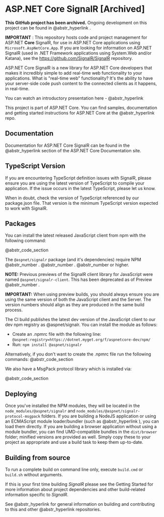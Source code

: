 # ASP.NET Core SignalR [Archived]

**This GitHub project has been archived.** Ongoing development on this project can be found in @abstr_hyperlink .

**IMPORTANT** : This repository hosts code and project management for ASP.NET **Core** SignalR, for use in ASP.NET Core applications using `Microsoft.AspNetCore.App`. If you are looking for information on ASP.NET SignalR (used in .NET Framework applications using System.Web and/or Katana), see the https://github.com/SignalR/SignalR repository.

ASP.NET Core SignalR is a new library for ASP.NET Core developers that makes it incredibly simple to add real-time web functionality to your applications. What is "real-time web" functionality? It's the ability to have your server-side code push content to the connected clients as it happens, in real-time.

You can watch an introductory presentation here - @abstr_hyperlink 

This project is part of ASP.NET Core. You can find samples, documentation and getting started instructions for ASP.NET Core at the @abstr_hyperlink repo.

## Documentation

Documentation for ASP.NET Core SignalR can be found in the @abstr_hyperlink section of the ASP.NET Core Documentation site.

## TypeScript Version

If you are encountering TypeScript definition issues with SignalR, please ensure you are using the latest version of TypeScript to compile your application. If the issue occurs in the latest TypeScript, please let us know.

When in doubt, check the version of TypeScript referenced by our package.json file. That version is the minimum TypeScript version expected to work with SignalR.

## Packages

You can install the latest released JavaScript client from npm with the following command:

@abstr_code_section 

The `@aspnet/signalr` package (and it's dependencies) require NPM @abstr_number . @abstr_number . @abstr_number or higher.

**NOTE:** Previous previews of the SignalR client library for JavaScript were named `@aspnet/signalr-client`. This has been deprecated as of Preview @abstr_number .

**IMPORTANT:** When using preview builds, you should always ensure you are using the same version of both the JavaScript client and the Server. The version numbers should align as they are produced in the same build process.

The CI build publishes the latest dev version of the JavaScript client to our dev npm registry as @aspnet/signalr. You can install the module as follows:

  * Create an .npmrc file with the following line: `@aspnet:registry=https://dotnet.myget.org/f/aspnetcore-dev/npm/`
  * Run: `npm install @aspnet/signalr`



Alternatively, if you don't want to create the .npmrc file run the following commands: @abstr_code_section 

We also have a MsgPack protocol library which is installed via:

@abstr_code_section 

## Deploying

Once you've installed the NPM modules, they will be located in the `node_modules/@aspnet/signalr` and `node_modules/@aspnet/signalr-protocol-msgpack` folders. If you are building a NodeJS application or using an ECMAScript module loader/bundler (such as @abstr_hyperlink ), you can load them directly. If you are building a browser application without using a module bundler, you can find UMD-compatible bundles in the `dist/browser` folder; minified versions are provided as well. Simply copy these to your project as appropriate and use a build task to keep them up-to-date.

## Building from source

To run a complete build on command line only, execute `build.cmd` or `build.sh` without arguments.

If this is your first time building _SignalR_ please see the Getting Started for more information about project dependencies and other build-related information specific to _SignalR_. 

See @abstr_hyperlink for general information on building and contributing to this and other @abstr_hyperlink repositories.
